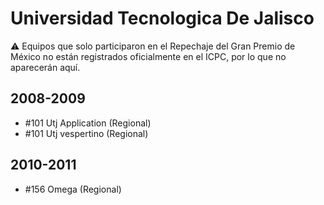 # Universidad Tecnologica De Jalisco

:warning: Equipos que solo participaron en el Repechaje del Gran Premio de México no están registrados oficialmente en el ICPC, por lo que no aparecerán aquí.

## 2008-2009

- #101 Utj Application (Regional)
- #101 Utj vespertino (Regional)

## 2010-2011

- #156 Omega (Regional)


